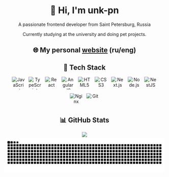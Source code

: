 
<h1 align="center">👋 Hi, I'm unk-pn</h1>
<p align="center">А passionate frontend developer from Saint Petersburg, Russia</p>
<p align="center">Currently studying at the university and doing pet projects.</p>

<h2 align="center">🌐 My personal <a href="https://unk-pn.ru">website</a> (ru/eng)</h2>
<p></p>

<h2 align="center">🚀 Tech Stack</h2>
<div align="center" style="display: flex; flex-wrap: wrap; justify-content: center; gap: 12px;">
  <img src="https://cdn.jsdelivr.net/gh/devicons/devicon/icons/javascript/javascript-original.svg" style="height: 40px; width: 40px;" alt="JavaScript" />
  <img src="https://cdn.jsdelivr.net/gh/devicons/devicon/icons/typescript/typescript-original.svg" style="height: 40px; width: 40px;" alt="TypeScript" />
  <img src="https://cdn.jsdelivr.net/gh/devicons/devicon/icons/react/react-original.svg" style="height: 40px; width: 40px;" alt="React" />
  <img src="https://cdn.jsdelivr.net/gh/devicons/devicon/icons/angularjs/angularjs-original.svg" style="height: 40px; width: 40px;" alt="AngularJS" />
  <img src="https://cdn.jsdelivr.net/gh/devicons/devicon/icons/html5/html5-original.svg" style="height: 40px; width: 40px;" alt="HTML5" />
  <img src="https://cdn.jsdelivr.net/gh/devicons/devicon/icons/css3/css3-original.svg" style="height: 40px; width: 40px;" alt="CSS3" />
  <img src="https://cdn.jsdelivr.net/gh/devicons/devicon/icons/nextjs/nextjs-original.svg" style="height: 40px; width: 40px;" alt="Next.js" />
  <img src="https://cdn.jsdelivr.net/gh/devicons/devicon/icons/nodejs/nodejs-original.svg" style="height: 40px; width: 40px;" alt="Node.js" />
  <img src="https://cdn.jsdelivr.net/gh/devicons/devicon/icons/nestjs/nestjs-original.svg" style="height: 40px; width: 40px;" alt="NestJS" />
  <img src="https://cdn.jsdelivr.net/gh/devicons/devicon/icons/nginx/nginx-original.svg" style="height: 40px; width: 40px;" alt="Nginx" />
  <img src="https://cdn.jsdelivr.net/gh/devicons/devicon/icons/git/git-original.svg" style="height: 40px; width: 40px;" alt="Git" />
</div>


<h2 align="center">📊 GitHub Stats</h2>
<div align="center">
  <img src="https://nirzak-streak-stats.vercel.app/?user=unk-pn&theme=apprentice&hide_border=true" />
</div>

<div align="center">
  <picture>
    <source media="(prefers-color-scheme: dark)" srcset="https://raw.githubusercontent.com/unk-pn/unk-pn/output/github-snake-dark.svg" />
    <source media="(prefers-color-scheme: light)" srcset="https://raw.githubusercontent.com/unk-pn/unk-pn/output/github-snake.svg" />
    <img alt="github-snake" src="https://raw.githubusercontent.com/unk-pn/unk-pn/output/github-snake.svg" />
  </picture>
</div>

<!--
<div>
  <picture>
    <source media="(prefers-color-scheme: dark)" srcset="https://raw.githubusercontent.com/unk-pn/unk-pn/output/pacman-contribution-graph-dark.svg">
    <source media="(prefers-color-scheme: light)" srcset="https://raw.githubusercontent.com/unk-pn/unk-pn/output/pacman-contribution-graph.svg">
    <img alt="pacman contribution graph" src="https://raw.githubusercontent.com/unk-pn/unk-pn/output/pacman-contribution-graph.svg">
  </picture>
</div>
-->
